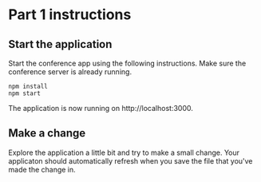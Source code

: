 # Part 1 instructions

## Start the application

Start the conference app using the following instructions. Make sure the conference server is already running.

```
npm install
npm start
```

The application is now running on http://localhost:3000.

## Make a change

Explore the application a little bit and try to make a small change. Your applicaton should automatically refresh when you save the file that you've made the change in.